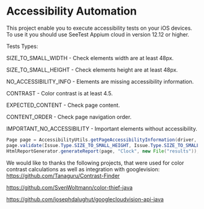 # Accessibility Automation
This project enable you to execute accessibility tests on your iOS devices.
To use it you should use SeeTest Appium cloud in version 12.12 or higher.

Tests Types:

SIZE_TO_SMALL_WIDTH - Check elements width are at least 48px.

SIZE_TO_SMALL_HEIGHT - Check elements height are at least 48px.

NO_ACCESSIBILITY_INFO - Elements are missing accessibility information.

CONTRAST - Color contrast is at least 4.5.

EXPECTED_CONTENT - Check page content.

CONTENT_ORDER - Check page navigation order.

IMPORTANT_NO_ACCESSIBILITY - Important elements without accessibility.


```java
Page page = AccessibilityUtils.getPageAccessibilityInformation(driver, "com.apple.mobiletimer", 70, true);
page.validate(Issue.Type.SIZE_TO_SMALL_HEIGHT, Issue.Type.SIZE_TO_SMALL_WIDTH, Issue.Type.CONTRAST, Issue.Type.NO_ACCESSIBILITY_INFO, Issue.Type.IMPORTANT_NO_ACCESSIBILITY);
HtmlReportGenerator.generateReport(page, "Clock", new File("results"));

```

We would like to thanks the following projects, that were used for color contrast calculations as well as integration with googlevision:
https://github.com/Tanaguru/Contrast-Finder

https://github.com/SvenWoltmann/color-thief-java

https://github.com/josephdalughut/googlecloudvision-api-java
